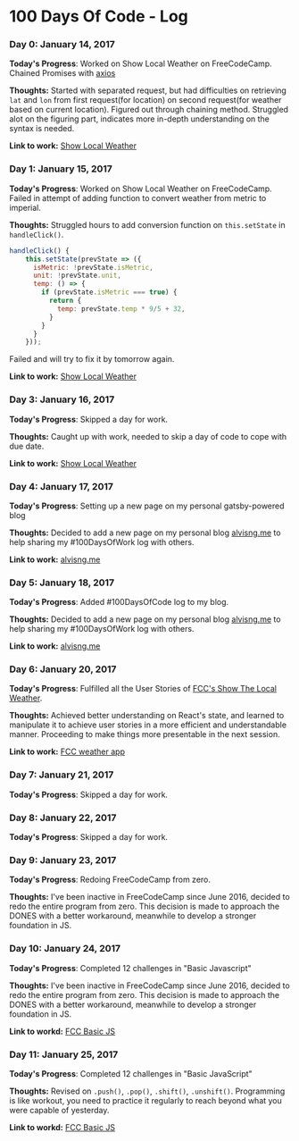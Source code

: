 # 100 Days Of Code - Log

### Day 0: January 14, 2017

**Today's Progress**: Worked on Show Local Weather on FreeCodeCamp. Chained Promises with [axios](https://github.com/mzabriskie/axios)

**Thoughts:** Started with separated request, but had difficulties on retrieving `lat` and `lon` from first request(for location) on second request(for weather based on current location). Figured out through chaining method. Struggled alot on the figuring part, indicates more in-depth understanding on the syntax is needed.

**Link to work:** [Show Local Weather](http://codepen.io/vizFlux/pen/pyzNmr)

### Day 1: January 15, 2017

**Today's Progress**: Worked on Show Local Weather on FreeCodeCamp. Failed in attempt of adding function to convert weather from metric to imperial.

**Thoughts:** Struggled hours to add conversion function on `this.setState` in `handleClick()`.
```JavaScript
handleClick() {
    this.setState(prevState => ({
      isMetric: !prevState.isMetric,
      unit: !prevState.unit,
      temp: () => {
        if (prevState.isMetric === true) {
          return {
            temp: prevState.temp * 9/5 + 32,
          }
        }
      }
    }));
```
Failed and will try to fix it by tomorrow again.

**Link to work:** [Show Local Weather](http://codepen.io/vizFlux/pen/pyzNmr)

### Day 3: January 16, 2017

**Today's Progress**: Skipped a day for work.

**Thoughts:** Caught up with work, needed to skip a day of code to cope with due date.

**Link to work:** [Show Local Weather](http://codepen.io/vizFlux/pen/pyzNmr)

### Day 4: January 17, 2017

**Today's Progress**: Setting up a new page on my personal gatsby-powered blog

**Thoughts:** Decided to add a new page on my personal blog [alvisng.me](http://alvisng.me/) to help sharing my #100DaysOfWork log with others.

**Link to work:** [alvisng.me](http://alvisng.me/)

### Day 5: January 18, 2017

**Today's Progress**: Added #100DaysOfCode log to my blog.

**Thoughts:** Decided to add a new page on my personal blog [alvisng.me](http://alvisng.me/) to help sharing my #100DaysOfWork log with others.

**Link to work:** [alvisng.me](http://alvisng.me/)

### Day 6: January 20, 2017

**Today's Progress**: Fulfilled all the User Stories of [FCC's Show The Local Weather](https://www.freecodecamp.com/challenges/show-the-local-weather).

**Thoughts:** Achieved better understanding on React's state, and learned to manipulate it to achieve user stories in a more efficient and understandable manner. Proceeding to make things more presentable in the next session.

**Link to work:** [FCC weather app](https://codepen.io/vizFlux/pen/pyzNmr)

### Day 7: January 21, 2017

**Today's Progress**: Skipped a day for work.

### Day 8: January 22, 2017

**Today's Progress**: Skipped a day for work.

### Day 9: January 23, 2017

**Today's Progress**: Redoing FreeCodeCamp from zero.

**Thoughts:** I've been inactive in FreeCodeCamp since June 2016, decided to redo the entire program from zero. This decision is made to approach the DONES with a better workaround, meanwhile to develop a stronger foundation in JS.

### Day 10: January 24, 2017

**Today's Progress**: Completed 12 challenges in "Basic Javascript"

**Thoughts:** I've been inactive in FreeCodeCamp since June 2016, decided to redo the entire program from zero. This decision is made to approach the DONES with a better workaround, meanwhile to develop a stronger foundation in JS.

**Link to workd:** [FCC Basic JS](https://www.freecodecamp.com/vizflux)

### Day 11: January 25, 2017

**Today's Progress**: Completed 12 challenges in "Basic JavaScript"

**Thoughts:** Revised on `.push()`, `.pop()`, `.shift()`, `.unshift()`. Programming is like workout, you need to practice it regularly to reach beyond what you were capable of yesterday.

**Link to workd:** [FCC Basic JS](https://www.freecodecamp.com/vizflux)
